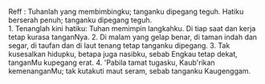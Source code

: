 Reff :
Tuhanlah yang membimbingku; tanganku dipegang teguh.
Hatiku berserah penuh; tanganku dipegang teguh.
<br>
1.
Tenanglah kini hatiku: Tuhan memimpin langkahku.
Di tiap saat dan kerja tetap kurasa tanganNya.
2.
Di malam yang gelap benar, di taman indah dan segar,
di taufan dan di laut tenang tetap tanganku dipegang.
3.
Tak kusesalkan hidupku, betapa juga nasibku,
sebab Engkau tetap dekat, tanganMu kupegang erat.
4.
'Pabila tamat tugasku, Kaub'rikan kemenanganMu;
tak kutakuti maut seram, sebab tanganku Kaugenggam.